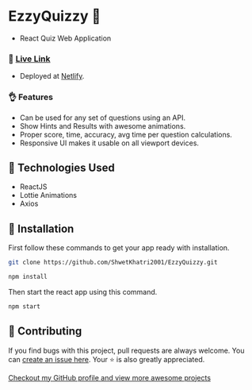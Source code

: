 # EzzyQuizzy 🤔

* React Quiz Web Application

### 👀 [Live Link](https://ezzyquizzy.netlify.app/) 

* Deployed at [Netlify](https://netlify.com).

### 👌 Features
*  Can be used for any set of questions using an API. 
*  Show Hints and Results with awesome animations.
*  Proper score, time, accuracy, avg time per question calculations.
*  Responsive UI makes it usable on all viewport devices.

## :rocket: Technologies Used

* ReactJS
* Lottie Animations
* Axios


## 🧰 Installation

First follow these commands to get your app ready with installation.

```bash
git clone https://github.com/ShwetKhatri2001/EzzyQuizzy.git
```

```bash
npm install 
```

Then start the react app using this command.

```bash
npm start
```

##  🎇 Contributing

If you find bugs with this project, pull requests are always welcome. You can [create an issue here](https://github.com/ShwetKhatri2001/EzzyQuizzy/issues/new).
Your :star: is also greatly appreciated.

[Checkout my GitHub profile and view more awesome projects](https://github.com/ShwetKhatri2001)
